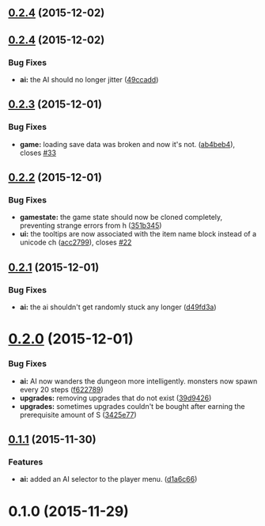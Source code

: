 <a name="0.2.4"></a>
## [0.2.4](https://github.com/seiyria/Roguathia/compare/0.2.4...v0.2.4) (2015-12-02)




<a name="0.2.4"></a>
## [0.2.4](https://github.com/seiyria/Roguathia/compare/0.2.3...0.2.4) (2015-12-02)


### Bug Fixes

* **ai:** the AI should no longer jitter ([49ccadd](https://github.com/seiyria/Roguathia/commit/49ccadd))



<a name="0.2.3"></a>
## [0.2.3](https://github.com/seiyria/Roguathia/compare/0.2.2...0.2.3) (2015-12-01)


### Bug Fixes

* **game:** loading save data was broken and now it's not. ([ab4beb4](https://github.com/seiyria/Roguathia/commit/ab4beb4)), closes [#33](https://github.com/seiyria/Roguathia/issues/33)



<a name="0.2.2"></a>
## [0.2.2](https://github.com/seiyria/Roguathia/compare/0.2.1...0.2.2) (2015-12-01)


### Bug Fixes

* **gamestate:** the game state should now be cloned completely, preventing strange errors from h ([351b345](https://github.com/seiyria/Roguathia/commit/351b345))
* **ui:** the tooltips are now associated with the item name block instead of a unicode ch ([acc2799](https://github.com/seiyria/Roguathia/commit/acc2799)), closes [#22](https://github.com/seiyria/Roguathia/issues/22)



<a name="0.2.1"></a>
## [0.2.1](https://github.com/seiyria/Roguathia/compare/0.2.0...0.2.1) (2015-12-01)


### Bug Fixes

* **ai:** the ai shouldn't get randomly stuck any longer ([d49fd3a](https://github.com/seiyria/Roguathia/commit/d49fd3a))



<a name="0.2.0"></a>
# [0.2.0](https://github.com/seiyria/Roguathia/compare/0.1.1...0.2.0) (2015-12-01)


### Bug Fixes

* **ai:** AI now wanders the dungeon more intelligently. monsters now spawn every 20 steps ([f622789](https://github.com/seiyria/Roguathia/commit/f622789))
* **upgrades:** removing upgrades that do not exist ([39d9426](https://github.com/seiyria/Roguathia/commit/39d9426))
* **upgrades:** sometimes upgrades couldn't be bought after earning the prerequisite amount of S ([3425e77](https://github.com/seiyria/Roguathia/commit/3425e77))



<a name="0.1.1"></a>
## [0.1.1](https://github.com/seiyria/Roguathia/compare/0.1.0...0.1.1) (2015-11-30)


### Features

* **ai:** added an AI selector to the player menu. ([d1a6c66](https://github.com/seiyria/Roguathia/commit/d1a6c66))



<a name="0.1.0"></a>
# 0.1.0 (2015-11-29)




